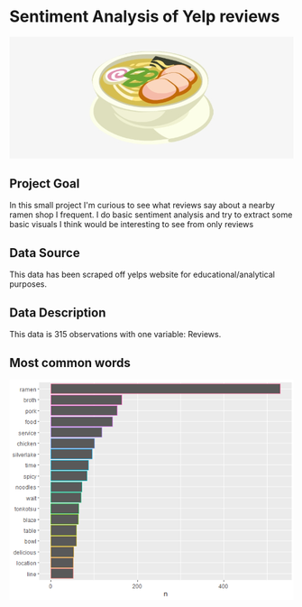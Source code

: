 # Sentiment Analysis of Yelp reviews

![](pictures/106-1066301_yakibuta-ramen-ramen-cartoon-transparent.png)

## Project Goal
In this small project I'm curious to see what reviews say about a nearby ramen shop I frequent. I do basic sentiment analysis and try to extract some basic visuals I think would be interesting to see from only reviews

## Data Source
This data has been scraped off yelps website for educational/analytical purposes.

## Data Description
This data is 315 observations with one variable: Reviews.



##                 Most common words

![](pictures/SIlverlake%20readme%20visual%20preview.PNG)
